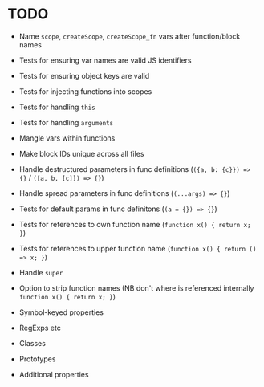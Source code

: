 # TODO

* Name `scope`, `createScope`, `createScope_fn` vars after function/block names
* Tests for ensuring var names are valid JS identifiers
* Tests for ensuring object keys are valid
* Tests for injecting functions into scopes
* Tests for handling `this`
* Tests for handling `arguments`
* Mangle vars within functions
* Make block IDs unique across all files
* Handle destructured parameters in func definitions (`({a, b: {c}}) => {}` / `([a, b, [c]]) => {}`)
* Handle spread parameters in func definitions (`(...args) => {}`)
* Tests for default params in func definitons (`(a = {}) => {}`)
* Tests for references to own function name (`function x() { return x; }`)
* Tests for references to upper function name (`function x() { return () => x; }`)
* Handle `super`
* Option to strip function names (NB don't where is referenced internally `function x() { return x; }`)

* Symbol-keyed properties
* RegExps etc
* Classes
* Prototypes
* Additional properties
